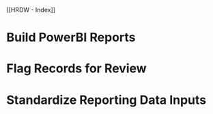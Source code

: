 [[HRDW - Index]]
# Build PowerBI Reports

# Flag Records for Review

# Standardize Reporting Data Inputs

